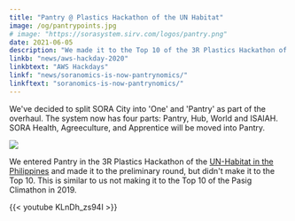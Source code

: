 ```yaml
---
title: "Pantry @ Plastics Hackathon of the UN Habitat"
image: /og/pantrypoints.jpg
# image: "https://sorasystem.sirv.com/logos/pantry.png"
date: 2021-06-05
description: "We made it to the Top 10 of the 3R Plastics Hackathon of UN Habitat"
linkb: "news/aws-hackday-2020"
linkbtext: "AWS Hackdays"
linkf: "news/soranomics-is-now-pantrynomics/"
linkftext: "soranomics-is-now-pantrynomics/"
---
```


We've decided to split SORA City into 'One' and 'Pantry' as part of the overhaul. The system now has four parts: Pantry, Hub, World and ISAIAH. SORA Health, Agreeculture, and Apprentice will be moved into Pantry. 

![](https://sorasystem.sirv.com/logos/pantry.png)

We entered Pantry in the 3R Plastics Hackathon of the [UN-Habitat in the Philippines](http://unhabitat.org.ph) and made it to the preliminary round, but didn't make it to the Top 10. This is similar to us not making it to the Top 10 of the Pasig Climathon in 2019.

{{< youtube KLnDh_zs94I >}}